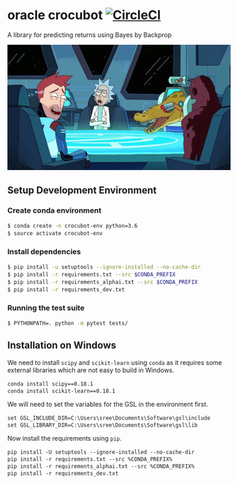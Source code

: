 # oracle crocubot [![CircleCI](https://circleci.com/gh/alpha-i/oracle-crocubot-python.svg?style=svg&circle-token=f6a7198d3b32ae0fb56dfec1daee167a930445eb)](https://circleci.com/gh/alpha-i/oracle-crocubot-python)


A library for predicting returns using Bayes by Backprop


![Crocubot](docs/crocubot.jpg "Crocubot")

## Setup Development Environment

### Create conda environment
```bash
$ conda create -n crocubot-env python=3.6
$ source activate crocubot-env
```

### Install dependencies

```bash
$ pip install -u setuptools --ignore-installed --no-cache-dir
$ pip install -r requirements.txt --src $CONDA_PREFIX
$ pip install -r requirements_alphai.txt --src $CONDA_PREFIX
$ pip install -r requirements_dev.txt
```

### Running the test suite
```bash
$ PYTHONPATH=. python -m pytest tests/
```


## Installation on Windows
We need to install `scipy` and `scikit-learn` using `conda` as it requires some external libraries which are not easy to build in Windows.
```commandline
conda install scipy==0.18.1
conda install scikit-learn==0.18.1
```
We will need to set the variables for the GSL in the environment first. 
```commandline
set GSL_INCLUDE_DIR=C:\Users\sree\Documents\Software\gsl\include
set GSL_LIBRARY_DIR=C:\Users\sree\Documents\Software\gsl\lib
```
Now install the requirements using `pip`.
```commandline
pip install -U setuptools --ignore-installed --no-cache-dir
pip install -r requirements.txt --src %CONDA_PREFIX%
pip install -r requirements_alphai.txt --src %CONDA_PREFIX%
pip install -r requirements_dev.txt
```

